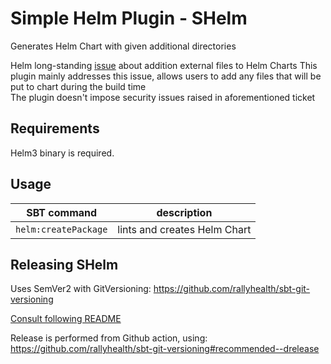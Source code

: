 # Simple Helm Plugin - SHelm
Generates Helm Chart with given additional directories  

Helm long-standing [issue](https://github.com/helm/helm/issues/3276) about addition external files to Helm Charts
This plugin mainly addresses this issue, allows users to add any files that will be put to chart during the build time  
The plugin doesn't impose security issues raised in aforementioned ticket

## Requirements 
Helm3 binary is required.

## Usage
|SBT command | description |
|-|-|
|`helm:createPackage`|lints and creates Helm Chart|

## Releasing SHelm
Uses SemVer2 with GitVersioning: https://github.com/rallyhealth/sbt-git-versioning

[Consult following README](https://github.com/rallyhealth/sbt-git-versioning#notes) 

Release is performed from Github action, using:
https://github.com/rallyhealth/sbt-git-versioning#recommended--drelease